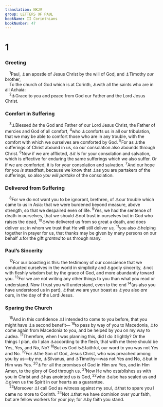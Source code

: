 ```yaml
---
translation: NKJV
group: LETTERS OF PAUL
bookName: II Corinthians 
bookNumber: 47
---
```


<div class="title"><h1>1</h1><h3>Greeting</h3></div>
<span class="verse 2co_1_1"> <sup>1</sup>Paul, <a data-toggle="tooltip" data-placement="bottom" title="1 Cor. 1:1; Eph. 1:1; Col. 1:1; 1 Tim. 1:1; 2 Tim. 1:1">⚓</a>an apostle of Jesus Christ by the will of God, and <a data-toggle="tooltip" data-placement="bottom" title="Acts 16:1; 1 Cor. 16:10">⚓</a>Timothy <i>our</i> brother,<br/> To the church of God which is at Corinth, <a data-toggle="tooltip" data-placement="bottom" title="Phil. 1:1; Col. 1:2">⚓</a>with all the saints who are in all Achaia:<br/></span>
<span class="verse 2co_1_2"> <sup>2</sup><a data-toggle="tooltip" data-placement="bottom" title="Rom. 1:7">⚓</a>Grace to you and peace from God our Father and the Lord Jesus Christ.<br/></span>
<div class="title"><h3>Comfort in Suffering</h3></div>
<span class="verse 2co_1_3"> <sup>3</sup><a data-toggle="tooltip" data-placement="bottom" title="Eph. 1:3; 1 Pet. 1:3">⚓</a>Blessed <i>be</i> the God and Father of our Lord Jesus Christ, the Father of mercies and God of all comfort, </span>
<span class="verse 2co_1_4"><sup>4</sup>who <a data-toggle="tooltip" data-placement="bottom" title="Is. 51:12; 66:13; 2 Cor. 7:6, 7, 13">⚓</a>comforts us in all our tribulation, that we may be able to comfort those who are in any trouble, with the comfort with which we ourselves are comforted by God. </span>
<span class="verse 2co_1_5"><sup>5</sup>For as <a data-toggle="tooltip" data-placement="bottom" title="(Acts 9:4); 2 Cor. 4:10; Phil. 3:10; Col. 1:24">⚓</a>the sufferings of Christ abound in us, so our consolation also abounds through Christ. </span>
<span class="verse 2co_1_6"><sup>6</sup>Now if we are afflicted, <a data-toggle="tooltip" data-placement="bottom" title="2 Cor. 4:15; 12:15; Eph. 3:1, 13; 2 Tim. 2:10">⚓</a><i>it</i> <i>is</i> for your consolation and salvation, which is effective for enduring the same sufferings which we also suffer. Or if we are comforted, it is for your consolation and salvation. </span>
<span class="verse 2co_1_7"><sup>7</sup>And our hope for you <i>is</i> steadfast, because we know that <a data-toggle="tooltip" data-placement="bottom" title="(Rom. 8:17; 2 Tim. 2:12)">⚓</a>as you are partakers of the sufferings, so also <i>you</i> <i>will</i> <i>partake</i> of the consolation.<br/></span>
<div class="title"><h3>Delivered from Suffering</h3></div>
<span class="verse 2co_1_8"> <sup>8</sup>For we do not want you to be ignorant, brethren, of <a data-toggle="tooltip" data-placement="bottom" title="Acts 19:23; 1 Cor. 15:32; 16:9">⚓</a>our trouble which came to us in Asia: that we were burdened beyond measure, above strength, so that we despaired even of life. </span>
<span class="verse 2co_1_9"><sup>9</sup>Yes, we had the sentence of death in ourselves, that we should <a data-toggle="tooltip" data-placement="bottom" title="Jer. 17:5, 7">⚓</a>not trust in ourselves but in God who raises the dead, </span>
<span class="verse 2co_1_10"><sup>10</sup><a data-toggle="tooltip" data-placement="bottom" title="(2 Pet. 2:9)">⚓</a>who delivered us from so great a death, and does deliver us; in whom we trust that He will still deliver <i>us,</i></span>
<span class="verse 2co_1_11"><sup>11</sup>you also <a data-toggle="tooltip" data-placement="bottom" title="Rom. 15:30; Phil. 1:19; Philem. 22">⚓</a>helping together in prayer for us, that thanks may be given by many persons on our behalf <a data-toggle="tooltip" data-placement="bottom" title="2 Cor. 4:15; 9:11">⚓</a>for the gift <i>granted</i> to us through many.<br/></span>
<div class="title"><h3>Paul’s Sincerity</h3></div>
<span class="verse 2co_1_12"> <sup>12</sup>For our boasting is this: the testimony of our conscience that we conducted ourselves in the world in simplicity and <a data-toggle="tooltip" data-placement="bottom" title="2 Cor. 2:17">⚓</a>godly sincerity, <a data-toggle="tooltip" data-placement="bottom" title="(1 Cor. 2:4)">⚓</a>not with fleshly wisdom but by the grace of God, and more abundantly toward you. </span>
<span class="verse 2co_1_13"><sup>13</sup>For we are not writing any other things to you than what you read or understand. Now I trust you will understand, even to the end </span>
<span class="verse 2co_1_14"><sup>14</sup>(as also you have understood us in part), <a data-toggle="tooltip" data-placement="bottom" title="2 Cor. 5:12">⚓</a>that we are your boast as <a data-toggle="tooltip" data-placement="bottom" title="Phil. 2:16; 1 Thess. 2:19">⚓</a>you also <i>are</i> ours, in the day of the Lord Jesus.<br/></span>
<div class="title"><h3>Sparing the Church</h3></div>
<span class="verse 2co_1_15"> <sup>15</sup>And in this confidence <a data-toggle="tooltip" data-placement="bottom" title="1 Cor. 4:19">⚓</a>I intended to come to you before, that you might have <a data-toggle="tooltip" data-placement="bottom" title="Rom. 1:11; 15:29">⚓</a>a second benefit— </span>
<span class="verse 2co_1_16"><sup>16</sup>to pass by way of you to Macedonia, <a data-toggle="tooltip" data-placement="bottom" title="Acts 19:21; 1 Cor. 16:3–6">⚓</a>to come again from Macedonia to you, and be helped by you on my way to Judea. </span>
<span class="verse 2co_1_17"><sup>17</sup>Therefore, when I was planning this, did I do it lightly? Or the things I plan, do I plan <a data-toggle="tooltip" data-placement="bottom" title="2 Cor. 10:2; 11:18">⚓</a>according to the flesh, that with me there should be Yes, Yes, and No, No? </span>
<span class="verse 2co_1_18"><sup>18</sup>But <i>as</i> God <i>is</i><a data-toggle="tooltip" data-placement="bottom" title="1 John 5:20">⚓</a>faithful, our word to you was not Yes and No. </span>
<span class="verse 2co_1_19"><sup>19</sup>For <a data-toggle="tooltip" data-placement="bottom" title="Mark 1:1; Luke 1:35; John 1:34; 20:31; 1 John 5:5, 20">⚓</a>the Son of God, Jesus Christ, who was preached among you by us—by me, <a data-toggle="tooltip" data-placement="bottom" title="1 Thess. 1:1; 2 Thess. 1:1; 1 Pet. 5:12">⚓</a>Silvanus, and <a data-toggle="tooltip" data-placement="bottom" title="Acts 18:5; 2 Cor. 1:1">⚓</a>Timothy—was not Yes and No, <a data-toggle="tooltip" data-placement="bottom" title="(Heb. 13:8)">⚓</a>but in Him was Yes. </span>
<span class="verse 2co_1_20"><sup>20</sup><a data-toggle="tooltip" data-placement="bottom" title="(Rom. 15:8, 9)">⚓</a>For all the promises of God in Him <i>are</i> Yes, and in Him Amen, to the glory of God through us. </span>
<span class="verse 2co_1_21"><sup>21</sup>Now He who establishes us with you in Christ and <a data-toggle="tooltip" data-placement="bottom" title="(1 John 2:20, 27)">⚓</a>has anointed us <i>is</i> God, </span>
<span class="verse 2co_1_22"><sup>22</sup>who <a data-toggle="tooltip" data-placement="bottom" title="(Eph. 4:30)">⚓</a>also has sealed us and <a data-toggle="tooltip" data-placement="bottom" title="Rom. 8:16; 2 Cor. 5:5; (Eph. 1:14)">⚓</a>given us the Spirit in our hearts as a guarantee.<br/></span>
<span class="verse 2co_1_23"> <sup>23</sup>Moreover <a data-toggle="tooltip" data-placement="bottom" title="Rom. 1:9; Gal. 1:20; Phil. 1:8">⚓</a>I call God as witness against my soul, <a data-toggle="tooltip" data-placement="bottom" title="1 Cor. 4:21; 2 Cor. 2:3; 12:20">⚓</a>that to spare you I came no more to Corinth. </span>
<span class="verse 2co_1_24"><sup>24</sup>Not <a data-toggle="tooltip" data-placement="bottom" title="1 Cor. 3:5; 2 Cor. 4:5; 11:20; (1 Pet. 5:3)">⚓</a>that we have dominion over your faith, but are fellow workers for your joy; for <a data-toggle="tooltip" data-placement="bottom" title="Rom. 11:20; 1 Cor. 15:1">⚓</a>by faith you stand.<br/></span>
